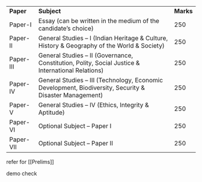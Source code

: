 |           |                                                                                                        |           |
| --------- | ------------------------------------------------------------------------------------------------------ | --------- |
| **Paper** | **Subject**                                                                                            | **Marks** |
| Paper-I   | Essay (can be written in the medium of the candidate’s choice)                                         | 250       |
| Paper-II  | General Studies – I (Indian Heritage & Culture, History & Geography of the World & Society)            | 250       |
| Paper-III | General Studies – II (Governance, Constitution, Polity, Social Justice & International Relations)      | 250       |
| Paper-IV  | General Studies – III (Technology, Economic Development, Biodiversity, Security & Disaster Management) | 250       |
| Paper-V   | General Studies – IV (Ethics, Integrity & Aptitude)                                                    | 250       |
| Paper-VI  | Optional Subject – Paper I                                                                             | 250       |
| Paper-VII | Optional Subject – Paper II                                                                            | 250       |
refer for [[Prelims]]

demo check